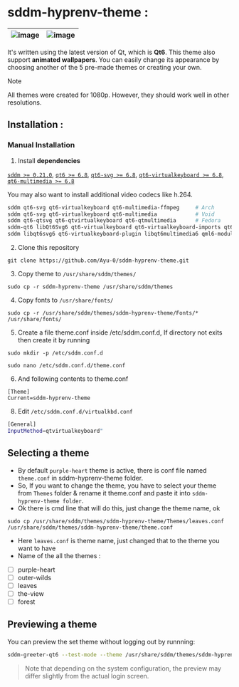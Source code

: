 # sddm-hyprenv-theme :

|![image](https://github.com/user-attachments/assets/d952c52e-bf3f-46a5-90b7-5273aec67506)|![image](https://github.com/user-attachments/assets/3e784692-4286-4500-a68f-cfe52eface74)|
|---|---|

It's written using the latest version of Qt, which is **Qt6**. This theme also support **animated wallpapers**. You can easily change its appearance by choosing another of the 5 pre-made themes or creating your own.

> [!NOTE]
> All themes were created for 1080p. However, they should work well in other resolutions.


## Installation :

### Manual Installation

1. Install **dependencies**

[`sddm >= 0.21.0`](https://github.com/sddm/sddm), [`qt6 >= 6.8`](https://doc.qt.io/qt-6/index.html), [`qt6-svg >= 6.8`](https://doc.qt.io/qt-6/qtsvg-index.html), [`qt6-virtualkeyboard >= 6.8`](https://doc.qt.io/qt-6/qtvirtualkeyboard-index.html), [`qt6-multimedia >= 6.8`](https://doc.qt.io/qt-6/qtmultimedia-index.html)

You may also want to install additional video codecs like h.264.

```sh
sddm qt6-svg qt6-virtualkeyboard qt6-multimedia-ffmpeg     # Arch
sddm qt6-svg qt6-virtualkeyboard qt6-multimedia            # Void
sddm qt6-qtsvg qt6-qtvirtualkeyboard qt6-qtmultimedia      # Fedora
sddm-qt6 libQt6Svg6 qt6-virtualkeyboard qt6-virtualkeyboard-imports qt6-multimedia qt6-multimedia-imports        # OpenSUSE
sddm libqt6svg6 qt6-virtualkeyboard-plugin libqt6multimedia6 qml6-module-qtquick-controls qml6-module-qtquick-effects # Debian Unstable
```

2. Clone this repository
```
git clone https://github.com/Ayu-0/sddm-hyprenv-theme.git
```
3. Copy theme to `/usr/share/sddm/themes/`
```
sudo cp -r sddm-hyprenv-theme /usr/share/sddm/themes
```
4. Copy fonts to `/usr/share/fonts/`
```
sudo cp -r /usr/share/sddm/themes/sddm-hyprenv-theme/Fonts/* /usr/share/fonts/
```
5. Create a file theme.conf inside /etc/sddm.conf.d, If directory not exits then create it by running
```
sudo mkdir -p /etc/sddm.conf.d
```
```
sudo nano /etc/sddm.conf.d/theme.conf
```
6. And following contents to theme.conf
```
[Theme]
Current=sddm-hyprenv-theme
```
8. Edit `/etc/sddm.conf.d/virtualkbd.conf`
```sh
[General]
InputMethod=qtvirtualkeyboard"
```

## Selecting a theme

* By default `purple-heart` theme is active, there is conf file named `theme.conf` in sddm-hyprenv-theme folder.
* So, If you want to change the theme, you have to select your theme from `Themes` folder & rename it theme.conf and paste it into `sddm-hyprenv-theme folder`.
* Ok there is cmd line that will do this, just change the theme name, ok
```
sudo cp /usr/share/sddm/themes/sddm-hyprenv-theme/Themes/leaves.conf /usr/share/sddm/themes/sddm-hyprenv-theme/theme.conf
```
* Here `leaves.conf` is theme name, just changed that to the theme you want to have
* Name of the all the themes :
- [ ] purple-heart
- [ ] outer-wilds
- [ ] leaves
- [ ] the-view
- [ ] forest

## Previewing a theme

You can preview the set theme without logging out by runnning:
```sh
sddm-greeter-qt6 --test-mode --theme /usr/share/sddm/themes/sddm-hyprenv-theme/
```
> Note that depending on the system configuration, the preview may differ slightly from the actual login screen.

